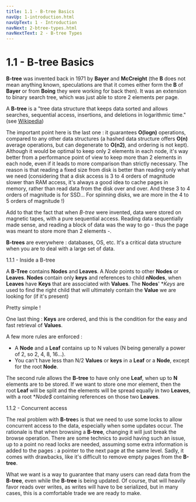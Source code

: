 ```yaml
---
title: 1.1 - B-tree Basics
navUp: 1-introduction.html
navUpText: 1 - Introduction
navNext: 2-btree-types.html
navNextText: 2 - B-tree Types
---
```


# 1.1 - B-tree Basics

**B-tree** was invented back in 1971 by **Bayer** and **McCreight**  (the **B** does not mean anything known, speculations are that it comes either form the **B** of **Bayer** or from **Boing** they were working for back then). It was an extension to binary search tree, which was just able to store 2 elements per page.

A **B-tree** is a "tree data structure that keeps data sorted and allows searches, sequential access, insertions, and deletions in logarithmic time." (see [Wikipedia](https://en.wikipedia.org/wiki/B-tree))

The important point here is the last one : it guarantees **O(logn)** operations, compared to any other data structures (a hashed data structure offers **O(n)** average operations, but can degenerate to **O(n2)**, and ordering is not kept). Although it would be optimal to keep only 2 elements in each node, it's way better from a performance point of view to keep more than 2 elements in each node, even if it leads to more comparison than strictly necessary. The reason is that reading a fixed size from disk is better than reading only what we need (considering that a disk access is 3 to 4 orders of magnitude slower than RAM access, it's always a good idea to cache pages in memory, rather than read data from the disk over and over. And these 3 to 4 orders of magnitude is for SSD... For spinning disks, we are more in the 4 to 5 orders of magnitude !)

Add to that the fact that when *B-tree* were invented, data were stored on magnetic tapes, with a pure sequential access. Reading data sequentially made sense, and reading a block of data was the way to go - thus the page was meant to store more than 2 elements -.

**B-trees** are everywhere : databases, OS, etc. It's a critical data structure when you are to deal with a large set of data.

1.1.1 - Inside a B-tree

A **B-Tree** contains **Nodes** and **Leaves**. A *Node* points to other **Nodes** or **Leaves**. **Nodes** contain only **keys** and references to child **nNodes**, when **Leaves** have **Keys** that are associated with **Values**. The **Nodes**' **Keys* are used to find the right child that will ultimately contain the **Value** we are looking for (if it's present)

Pretty simple !

One last thing : **Keys** are ordered, and this is the condition for the easy and fast retrieval of **Values**.

A few more rules are enforced :
* A **Node** and a **Leaf** contains up to N values (N being generally a power of 2, so 2, 4, 8, 16...).
* You can't have less than N/2 **Values** or **keys** in a **Leaf** or a **Node**, except for the root **Node**.

The second rule allows the **B-tree** to have only one **Leaf**, when up to **N** elements are to be stored. If we want to store one mor element, then the root **Leaf** will be split and the elements will be spread equally in two **Leaves**, with a root **Node$* containing references on those two **Leaves**.

1.1.2 - Concurrent access

The real problem with **B-tree**s is that we need to use some locks to allow concurrent access to the data, especially when some updates occur. The rationale is that when browsing a **B-tree**, changing it will just break the browse operation. There are some technics to avoid having such an issue, up to a point no read locks are needed, assuming some extra information is added to the pages : a pointer to the next page at the same level. Sadly, it comes with drawbacks, like it's difficult to remove empty pages from the **B-tree**.

What we want is a way to guarantee that many users can read data from the **B-tree**, even while the **B-tree** is being updated. Of course, that will heavily favor reads over writes, as writes will have to be serialized, but in many cases, this is a comfortable trade we are ready to make.



